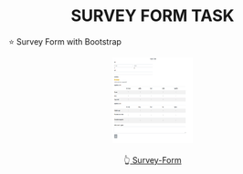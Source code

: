 <h1 align="center">SURVEY FORM TASK </h1>
⭐ Survey Form with Bootstrap

<p align="center">
<img src="/Assert/survey-form.png" width="140px" height="150px" alt="Selva">
<br>
  <br>
👆<a href="https://surveyform-task.netlify.app/">  Survey-Form</a>
</p>
